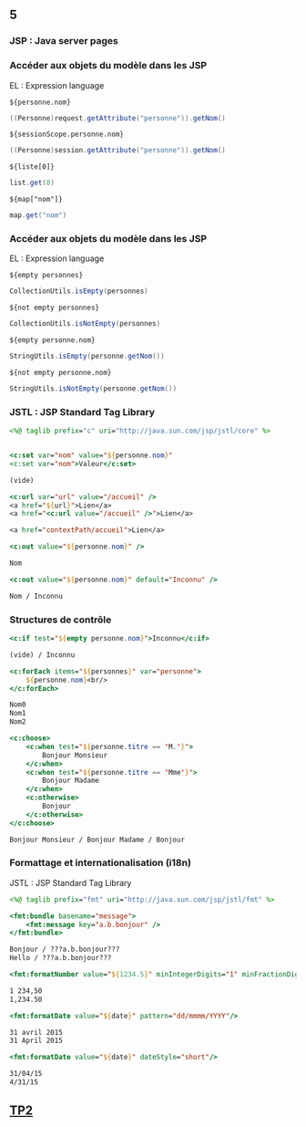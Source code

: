 <!-- .slide: data-background-image="images/spring.png" data-background-size="1200px" class="chapter" -->
## 5
### JSP : Java server pages





<!-- .slide: class="slide" -->
### Accéder aux objets du modèle dans les JSP
EL : Expression language

`${personne.nom}`
```java
((Personne)request.getAttribute("personne")).getNom()
```

`${sessionScope.personne.nom}`
```java
((Personne)session.getAttribute("personne")).getNom()
```

`${liste[0]}`
```java
list.get(0)
```

`${map["nom"]}`
```java
map.get("nom")
```





<!-- .slide: class="slide" -->
### Accéder aux objets du modèle dans les JSP
EL : Expression language

`${empty personnes}`
```java
CollectionUtils.isEmpty(personnes)
```

`${not empty personnes}`
```java
CollectionUtils.isNotEmpty(personnes)
```

`${empty personne.nom}`
```java
StringUtils.isEmpty(personne.getNom())
```

`${not empty personne.nom}`
```java
StringUtils.isNotEmpty(personne.getNom())
```





<!-- .slide: class="slide" -->
### JSTL : JSP Standard Tag Library
```jsp
<%@ taglib prefix="c" uri="http://java.sun.com/jsp/jstl/core" %>
```



```jsp

<c:set var="nom" value="${personne.nom}"
<c:set var="nom">Valeur</c:set>

(vide)
```
 
```jsp
<c:url var="url" value="/accueil" />
<a href="${url}">Lien</a>
<a href="<c:url value="/accueil" />">Lien</a>

<a href="contextPath/accueil">Lien</a>
```
 
```jsp
<c:out value="${personne.nom}" />

Nom
```
 
```jsp
<c:out value="${personne.nom}" default="Inconnu" />

Nom / Inconnu
```





<!-- .slide: class="slide" -->
### Structures de contrôle
```jsp
<c:if test="${empty personne.nom}">Inconnu</c:if>

(vide) / Inconnu
```

```jsp
<c:forEach items="${personnes}" var="personne">
    ${personne.nom}<br/>
</c:forEach>

Nom0
Nom1
Nom2
```

```jsp
<c:choose>
    <c:when test="${personne.titre == 'M.'}">
        Bonjour Monsieur
    </c:when>
    <c:when test="${personne.titre == 'Mme'}">
        Bonjour Madame
    </c:when>
    <c:otherwise>
        Bonjour
    </c:otherwise>
</c:choose>

Bonjour Monsieur / Bonjour Madame / Bonjour
```





<!-- .slide: class="slide" -->
### Formattage et internationalisation (i18n) 
JSTL : JSP Standard Tag Library
```jsp
<%@ taglib prefix="fmt" uri="http://java.sun.com/jsp/jstl/fmt" %>
```

```jsp
<fmt:bundle basename="message">
    <fmt:message key="a.b.bonjour" />
</fmt:bundle>

Bonjour / ???a.b.bonjour???
Hello / ???a.b.bonjour???
```

```jsp
<fmt:formatNumber value="${1234.5}" minIntegerDigits="1" minFractionDigits="2" />

1 234,50 
1,234.50
```

```jsp
<fmt:formatDate value="${date}" pattern="dd/mmmm/YYYY"/>

31 avril 2015
31 April 2015
```

```jsp
<fmt:formatDate value="${date}" dateStyle="short"/>

31/04/15
4/31/15
```





<!-- .slide: data-background-image="images/tp.png" data-background-size="500px" class="tp" -->
## [TP2](https://github.com/Insee-CNIP/formation-spring-mvc#2-navigation)